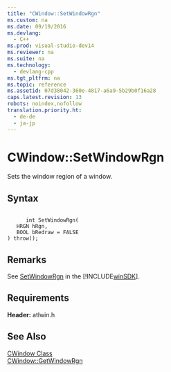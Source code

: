 ```yaml
---
title: "CWindow::SetWindowRgn"
ms.custom: na
ms.date: 09/19/2016
ms.devlang: 
  - C++
ms.prod: visual-studio-dev14
ms.reviewer: na
ms.suite: na
ms.technology: 
  - devlang-cpp
ms.tgt_pltfrm: na
ms.topic: reference
ms.assetid: 07d38042-360e-4817-a6a9-5b29b0f16a28
caps.latest.revision: 13
robots: noindex,nofollow
translation.priority.ht: 
  - de-de
  - ja-jp
---
```

# CWindow::SetWindowRgn
Sets the window region of a window.  
  
## Syntax  
  
```  
  
      int SetWindowRgn(  
   HRGN hRgn,  
   BOOL bRedraw = FALSE   
) throw();  
```  
  
## Remarks  
 See [SetWindowRgn](http://msdn.microsoft.com/library/windows/desktop/dd145102) in the [!INCLUDE[winSDK](../vs140/includes/winSDK_md.md)].  
  
## Requirements  
 **Header:** atlwin.h  
  
## See Also  
 [CWindow Class](../vs140/CWindow-Class.md)   
 [CWindow::GetWindowRgn](../vs140/CWindow--GetWindowRgn.md)